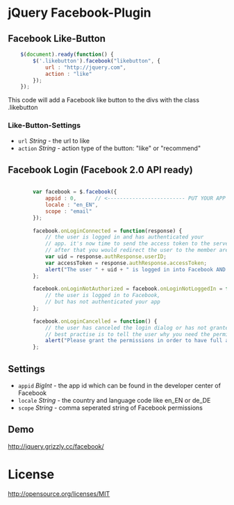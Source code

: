 jQuery Facebook-Plugin
======================

## Facebook Like-Button

```js
	$(document).ready(function() {
		$('.likebutton').facebook("likebutton", {
			url : "http://jquery.com",
			action : "like"
		});
	});
```

This code will add a Facebook like button to the divs with the class .likebutton

### Like-Button-Settings

+ `url` _String_ - the url to like
+ `action` _String_ - action type of the button: "like" or "recommend"

## Facebook Login (Facebook 2.0 API ready)

```js

		var facebook = $.facebook({
			appid : 0,      // <------------------------- PUT YOUR APP ID IN HERE !!!!!!!!!!!!!
			locale : "en_EN",
			scope : "email"
		});
		
		facebook.onLoginConnected = function(response) {
			// the user is logged in and has authenticated your
			// app. it's now time to send the access token to the server to log the user into your app
			// after that you would redirect the user to the member area -> window.location = "http:// ...";
			var uid = response.authResponse.userID;
			var accessToken = response.authResponse.accessToken;
			alert("The user " + uid + " is logged in into Facebook AND connected to your app! (access token: " + accessToken + ")");
		};
		
		facebook.onLoginNotAuthorized = facebook.onLoginNotLoggedIn = function() {
			// the user is logged in to Facebook,
			// but has not authenticated your app
		};
		
		facebook.onLoginCancelled = function() {
			// the user has canceled the login dialog or has not granted all permissions
			// best practise is to tell the user why you need the permissions.
			alert("Please grant the permissions in order to have full access to all the good things in the app!");
		};

```

## Settings

+ `appid` _BigInt_ - the app id which can be found in the developer center of Facebook
+ `locale` _String_ - the country and language code like en_EN or de_DE
+ `scope` _String_ - comma seperated string of Facebook permissions

## Demo

http://jquery.grizzly.cc/facebook/

License
=======

http://opensource.org/licenses/MIT
